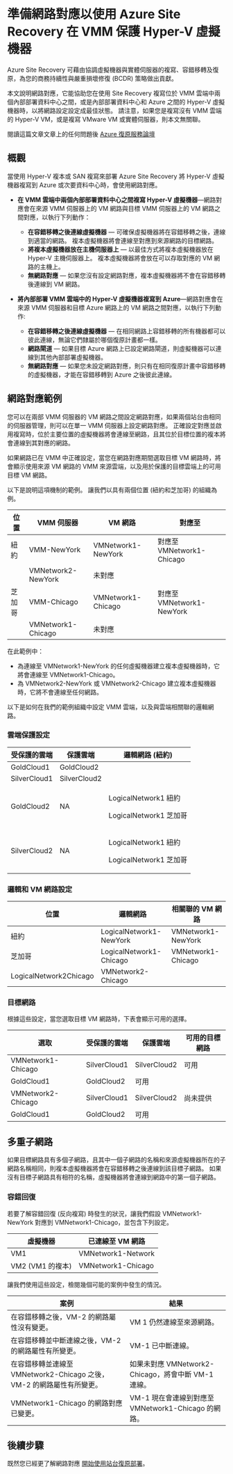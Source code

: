 <properties
    pageTitle="準備使用 Azure Site Recovery 中的 VMM HYPER-V 虛擬機器保護的網路對應 |Microsoft Azure"
    description="設定網路對應以用來將 Hyper-V 虛擬機器從內部部署資料中心複寫到 Azure 或次要網站。"
    services="site-recovery"
    documentationCenter=""
    authors="rayne-wiselman"
    manager="jwhit"
    editor=""/>

<tags
    ms.service="site-recovery"
    ms.devlang="na"
    ms.topic="get-started-article"
    ms.tgt_pltfrm="na"
    ms.workload="storage-backup-recovery"
    ms.date="12/01/2015"
    ms.author="raynew"/>



# 準備網路對應以使用 Azure Site Recovery 在 VMM 保護 Hyper-V 虛擬機器

Azure Site Recovery 可藉由協調虛擬機器與實體伺服器的複寫、容錯移轉及復原，為您的商務持續性與嚴重損壞修復 (BCDR) 策略做出貢獻。

本文說明網路對應，它能協助您在使用 Site Recovery 複寫位於 VMM 雲端中兩個內部部署資料中心之間，或是內部部署資料中心和 Azure 之間的 Hyper-V 虛擬機器時，以將網路設定設定成最佳狀態。 請注意，如果您是複寫沒有 VMM 雲端的 Hyper-V VM，或是複寫 VMware VM 或實體伺服器，則本文無關聯。

閱讀這篇文章文章上的任何問題後 [Azure 復原服務論壇](https://social.msdn.microsoft.com/forums/azure/home?forum=hypervrecovmgr)


## 概觀

當使用 Hyper-V 複本或 SAN 複寫來部署 Azure Site Recovery 將 Hyper-V 虛擬機器複寫到 Azure 或次要資料中心時，會使用網路對應。

- **在 VMM 雲端中兩個內部部署資料中心之間複寫 Hyper-V 虛擬機器**—網路對應會在來源 VMM 伺服器上的 VM 網路與目標 VMM 伺服器上的 VM 網路之間對應，以執行下列動作：

    - **在容錯移轉之後連線虛擬機器** — 可確保虛擬機器將在容錯移轉之後，連線到適當的網路。 複本虛擬機器將會連線至對應到來源網路的目標網路。
    - **將複本虛擬機器放在主機伺服器上** — 以最佳方式將複本虛擬機器放在 Hyper-V 主機伺服器上。 複本虛擬機器將會放在可以存取對應的 VM 網路的主機上。
    - **無網路對應** — 如果您沒有設定網路對應，複本虛擬機器將不會在容錯移轉後連線到 VM 網路。

- **將內部部署 VMM 雲端中的 Hyper-V 虛擬機器複寫到 Azure**—網路對應會在來源 VMM 伺服器和目標 Azure 網路上的 VM 網路之間對應，以執行下列動作:
    - **在容錯移轉之後連線虛擬機器** — 在相同網路上容錯移轉的所有機器都可以彼此連線，無論它們隸屬於哪個復原計畫都一樣。
    - **網路閘道** — 如果目標 Azure 網路上已設定網路閘道，則虛擬機器可以連線到其他內部部署虛擬機器。
    - **無網路對應** — 如果您未設定網路對應，則只有在相同復原計畫中容錯移轉的虛擬機器，才能在容錯移轉到 Azure 之後彼此連線。


## 網路對應範例

您可以在兩部 VMM 伺服器的 VM 網路之間設定網路對應，如果兩個站台由相同的伺服器管理，則可以在單一 VMM 伺服器上設定網路對應。 正確設定對應並啟用複寫時，位於主要位置的虛擬機器將會連線至網路，且其位於目標位置的複本將會連線到其對應的網路。

如果網路已在 VMM 中正確設定，當您在網路對應期間選取目標 VM 網路時，將會顯示使用來源 VM 網路的 VMM 來源雲端，以及用於保護的目標雲端上的可用目標 VM 網路。

以下是說明這項機制的範例。 讓我們以具有兩個位置 (紐約和芝加哥) 的組織為例。

 **位置**| **VMM 伺服器**| **VM 網路**| **對應至**
---|---|---|---
 紐約| VMM-NewYork| VMNetwork1-NewYork| 對應至 VMNetwork1-Chicago
| | VMNetwork2-NewYork| 未對應
 芝加哥| VMM-Chicago| VMNetwork1-Chicago| 對應至 VMNetwork1-NewYork
| | VMNetwork1-Chicago| 未對應

在此範例中：

- 為連線至 VMNetwork1-NewYork 的任何虛擬機器建立複本虛擬機器時，它將會連線至 VMNetwork1-Chicago。
- 為 VMNetwork2-NewYork 或 VMNetwork2-Chicago 建立複本虛擬機器時，它將不會連線至任何網路。

以下是如何在我們的範例組織中設定 VMM 雲端，以及與雲端相關聯的邏輯網路。

### 雲端保護設定

 **受保護的雲端**| **保護雲端**| **邏輯網路 (紐約)**
---|---|---
 GoldCloud1| GoldCloud2|
 SilverCloud1| SilverCloud2|
 GoldCloud2| <p>NA</p><p></p>| <p>LogicalNetwork1 紐約</p><p>LogicalNetwork1 芝加哥</p>
 SilverCloud2| <p>NA</p><p></p>| <p>LogicalNetwork1 紐約</p><p>LogicalNetwork1 芝加哥</p>

### 邏輯和 VM 網路設定

 **位置**| **邏輯網路**| **相關聯的 VM 網路**
---|---|---
 紐約| LogicalNetwork1-NewYork| VMNetwork1-NewYork
 芝加哥| LogicalNetwork1-Chicago| VMNetwork1-Chicago
| LogicalNetwork2Chicago| VMNetwork2-Chicago

### 目標網路

根據這些設定，當您選取目標 VM 網路時，下表會顯示可用的選擇。

 **選取**| **受保護的雲端**| **保護雲端**| **可用的目標網路**
---|---|---|---
 VMNetwork1-Chicago| SilverCloud1| SilverCloud2| 可用
| GoldCloud1| GoldCloud2| 可用
 VMNetwork2-Chicago| SilverCloud1| SilverCloud2| 尚未提供
| GoldCloud1| GoldCloud2| 可用



## 多重子網路

如果目標網路具有多個子網路，且其中一個子網路的名稱和來源虛擬機器所在的子網路名稱相同，則複本虛擬機器將會在容錯移轉之後連線到該目標子網路。 如果沒有目標子網路具有相符的名稱，虛擬機器將會連線到網路中的第一個子網路。


### 容錯回復

若要了解容錯回復 (反向複寫) 時發生的狀況，讓我們假設 VMNetwork1-NewYork 對應到 VMNetwork1-Chicago，並包含下列設定。


 **虛擬機器**| **已連線至 VM 網路**
---|---
 VM1| VMNetwork1-Network
 VM2 (VM1 的複本)| VMNetwork1-Chicago

讓我們使用這些設定，檢閱幾個可能的案例中發生的情況。

 **案例**| **結果**
---|---
 在容錯移轉之後，VM-2 的網路屬性沒有變更。| VM 1 仍然連線至來源網路。
 在容錯移轉並中斷連線之後，VM-2 的網路屬性有所變更。| VM-1 已中斷連線。
 在容錯移轉並連線至 VMNetwork2-Chicago 之後，VM-2 的網路屬性有所變更。| 如果未對應 VMNetwork2-Chicago，將會中斷 VM-1 連線。
 VMNetwork1-Chicago 的網路對應已變更。| VM-1 現在會連線到對應至 VMNetwork1-Chicago 的網路。


## 後續步驟

既然您已經更了解網路對應 [開始使用站台復原部署](site-recovery-best-practices.md)。





